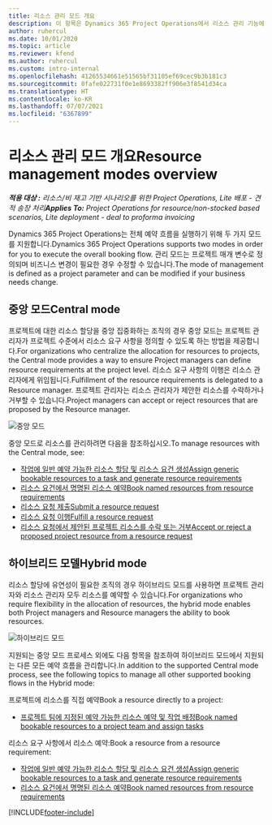 ```yaml
---
title: 리소스 관리 모드 개요
description: 이 항목은 Dynamics 365 Project Operations에서 리소스 관리 기능에 대한 정보를 제공합니다.
author: ruhercul
ms.date: 10/01/2020
ms.topic: article
ms.reviewer: kfend
ms.author: ruhercul
ms.custom: intro-internal
ms.openlocfilehash: 41265534661e51565bf31105ef69cec9b3b181c3
ms.sourcegitcommit: 0fafe022731f0e1e8693382ff906e3f8541d34ca
ms.translationtype: HT
ms.contentlocale: ko-KR
ms.lasthandoff: 07/07/2021
ms.locfileid: "6367899"
---
```

# <a name="resource-management-modes-overview"></a><span data-ttu-id="780e3-103">리소스 관리 모드 개요</span><span class="sxs-lookup"><span data-stu-id="780e3-103">Resource management modes overview</span></span>

<span data-ttu-id="780e3-104">_**적용 대상 :** 리소스/비 재고 기반 시나리오를 위한 Project Operations, Lite 배포 - 견적 송장 처리_</span><span class="sxs-lookup"><span data-stu-id="780e3-104">_**Applies To:** Project Operations for resource/non-stocked based scenarios, Lite deployment - deal to proforma invoicing_</span></span>


<span data-ttu-id="780e3-105">Dynamics 365 Project Operations는 전체 예약 흐름을 실행하기 위해 두 가지 모드를 지원합니다.</span><span class="sxs-lookup"><span data-stu-id="780e3-105">Dynamics 365 Project Operations supports two modes in order for you to execute the overall booking flow.</span></span> <span data-ttu-id="780e3-106">관리 모드는 프로젝트 매개 변수로 정의되며 비즈니스 변경이 필요한 경우 수정할 수 있습니다.</span><span class="sxs-lookup"><span data-stu-id="780e3-106">The mode of management is defined as a project parameter and can be modified if your business needs change.</span></span>    

## <a name="central-mode"></a><span data-ttu-id="780e3-107">중앙 모드</span><span class="sxs-lookup"><span data-stu-id="780e3-107">Central mode</span></span>
<span data-ttu-id="780e3-108">프로젝트에 대한 리소스 할당을 중앙 집중화하는 조직의 경우 중앙 모드는 프로젝트 관리자가 프로젝트 수준에서 리소스 요구 사항을 정의할 수 있도록 하는 방법을 제공합니다.</span><span class="sxs-lookup"><span data-stu-id="780e3-108">For organizations who centralize the allocation for resources to projects, the Central mode provides a way to ensure Project managers can define resource requirements at the project level.</span></span> <span data-ttu-id="780e3-109">리소스 요구 사항의 이행은 리소스 관리자에게 위임됩니다.</span><span class="sxs-lookup"><span data-stu-id="780e3-109">Fulfillment of the resource requirements is delegated to a Resource manager.</span></span> <span data-ttu-id="780e3-110">프로젝트 관리자는 리소스 관리자가 제안한 리소스를 수락하거나 거부할 수 있습니다.</span><span class="sxs-lookup"><span data-stu-id="780e3-110">Project managers can accept or reject resources that are proposed by the Resource manager.</span></span>

![중앙 모드](./media/resource-management-central.png)

<span data-ttu-id="780e3-112">중앙 모드로 리소스를 관리하려면 다음을 참조하십시오.</span><span class="sxs-lookup"><span data-stu-id="780e3-112">To manage resources with the Central mode, see:</span></span>

- [<span data-ttu-id="780e3-113">작업에 일반 예약 가능한 리소스 할당 및 리소스 요건 생성</span><span class="sxs-lookup"><span data-stu-id="780e3-113">Assign generic bookable resources to a task and generate resource requirements</span></span>](/dynamics365/project-service/assign-generic-bookable-resource)
- [<span data-ttu-id="780e3-114">리소스 요건에서 명명된 리소스 예약</span><span class="sxs-lookup"><span data-stu-id="780e3-114">Book named resources from resource requirements</span></span>](/dynamics365/project-service/book-named-resource)
- [<span data-ttu-id="780e3-115">리소스 요청 제출</span><span class="sxs-lookup"><span data-stu-id="780e3-115">Submit a resource request</span></span>](/dynamics365/project-service/submit-resource-request)
- [<span data-ttu-id="780e3-116">리소스 요청 이행</span><span class="sxs-lookup"><span data-stu-id="780e3-116">Fulfill a resource request</span></span>](/dynamics365/project-service/resource-management-fulfill-requests)
- [<span data-ttu-id="780e3-117">리소스 요청에서 제안된 프로젝트 리소스를 수락 또는 거부</span><span class="sxs-lookup"><span data-stu-id="780e3-117">Accept or reject a proposed project resource from a resource request</span></span>](/dynamics365/project-service/accept-reject-proposed-resource)

## <a name="hybrid-mode"></a><span data-ttu-id="780e3-118">하이브리드 모델</span><span class="sxs-lookup"><span data-stu-id="780e3-118">Hybrid mode</span></span>
<span data-ttu-id="780e3-119">리소스 할당에 유연성이 필요한 조직의 경우 하이브리드 모드를 사용하면 프로젝트 관리자와 리소스 관리자 모두 리소스를 예약할 수 있습니다.</span><span class="sxs-lookup"><span data-stu-id="780e3-119">For organizations who require flexibility in the allocation of resources, the hybrid mode enables both Project managers and Resource managers the ability to book resources.</span></span>

![하이브리드 모드](./media/resource-management-hybrid.png)

<span data-ttu-id="780e3-121">지원되는 중앙 모드 프로세스 외에도 다음 항목을 참조하여 하이브리드 모드에서 지원되는 다른 모든 예약 흐름을 관리합니다.</span><span class="sxs-lookup"><span data-stu-id="780e3-121">In addition to the supported Central mode process, see the following topics to manage all other supported booking flows in the Hybrid mode:</span></span>

<span data-ttu-id="780e3-122">프로젝트에 리소스를 직접 예약</span><span class="sxs-lookup"><span data-stu-id="780e3-122">Book a resource directly to a project:</span></span>
- [<span data-ttu-id="780e3-123">프로젝트 팀에 지정된 예약 가능한 리소스 예약 및 작업 배정</span><span class="sxs-lookup"><span data-stu-id="780e3-123">Book named bookable resources to a project team and assign tasks</span></span>](/dynamics365/project-service/assign-named-bookable-resource)

<span data-ttu-id="780e3-124">리소스 요구 사항에서 리소스 예약:</span><span class="sxs-lookup"><span data-stu-id="780e3-124">Book a resource from a resource requirement:</span></span>
- [<span data-ttu-id="780e3-125">작업에 일반 예약 가능한 리소스 할당 및 리소스 요건 생성</span><span class="sxs-lookup"><span data-stu-id="780e3-125">Assign generic bookable resources to a task and generate resource requirements</span></span>](/dynamics365/project-service/assign-generic-bookable-resource)
- [<span data-ttu-id="780e3-126">리소스 요건에서 명명된 리소스 예약</span><span class="sxs-lookup"><span data-stu-id="780e3-126">Book named resources from resource requirements</span></span>](/dynamics365/project-service/book-named-resource)


[!INCLUDE[footer-include](../includes/footer-banner.md)]